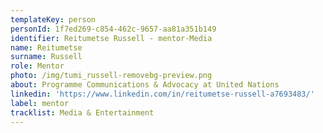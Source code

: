 ```yaml
---
templateKey: person
personId: 1f7ed269-c854-462c-9657-aa81a351b149
identifier: Reitumetse Russell - mentor-Media
name: Reitumetse
surname: Russell
role: Mentor
photo: /img/tumi_russell-removebg-preview.png
about: Programme Communications & Advocacy at United Nations
linkedin: 'https://www.linkedin.com/in/reitumetse-russell-a7693483/'
label: mentor
tracklist: Media & Entertainment
---
```

